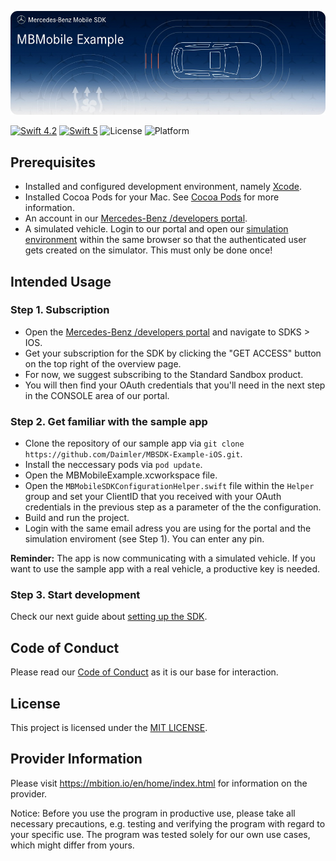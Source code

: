 ![MBSDKExample-iOS](logo.jpg "Banner")

[![Swift 4.2](https://img.shields.io/badge/Swift-4.2-orange.svg?style=flat)](https://developer.apple.com/swift/) [![Swift 5](https://img.shields.io/badge/Swift-5-orange.svg?style=flat)](https://developer.apple.com/swift/) ![License](https://img.shields.io/badge/License-MIT-green) ![Platform](https://img.shields.io/badge/Plattforms-iOS%20-blue)

## Prerequisites

* Installed and configured development environment, namely [Xcode](https://developer.apple.com/xcode/).
* Installed Cocoa Pods for your Mac. See [Cocoa Pods](https://cocoapods.org/) for more information.
* An account in our [Mercedes-Benz /developers portal](https://developer.mercedes-benz.com/).
* A simulated vehicle. Login to our portal and open our [simulation environment](https://developer.mercedes-benz.com/car-simulator) within the same browser so that the authenticated user gets created on the simulator. This must only be done once!

## Intended Usage
### Step 1. Subscription

* Open the [Mercedes-Benz /developers portal](https://developer.mercedes-benz.com/sdks) and navigate to SDKS > IOS.
* Get your subscription for the SDK by clicking the "GET ACCESS" button on the top right of the overview page.
* For now, we suggest subscribing to the Standard Sandbox product.
* You will then find your OAuth credentials that you'll need in the next step in the CONSOLE area of our portal.

### Step 2. Get familiar with the sample app

* Clone the repository of our sample app via `git clone https://github.com/Daimler/MBSDK-Example-iOS.git`.
* Install the neccessary pods via `pod update`.
* Open the MBMobileExample.xcworkspace file.
* Open the `MBMobileSDKConfigurationHelper.swift` file within the `Helper` group and set your ClientID that you received with your OAuth credentials in the previous step as a parameter of the the configuration.
* Build and run the project.
* Login with the same email adress you are using for the portal and the simulation enviroment (see Step 1). You can enter any pin.

**Reminder:** The app is now communicating with a simulated vehicle. If you want to use the sample app with a real vehicle, a productive key is needed.

### Step 3. Start development

Check our next guide about [setting up the SDK](setting_up_sdk.md).

## Code of Conduct

Please read our [Code of Conduct](https://github.com/Daimler/daimler-foss/blob/master/CODE_OF_CONDUCT.md) as it is our base for interaction.

## License

This project is licensed under the [MIT LICENSE](LICENSE).

## Provider Information

Please visit <https://mbition.io/en/home/index.html> for information on the provider.

Notice: Before you use the program in productive use, please take all necessary precautions,
e.g. testing and verifying the program with regard to your specific use.
The program was tested solely for our own use cases, which might differ from yours.
